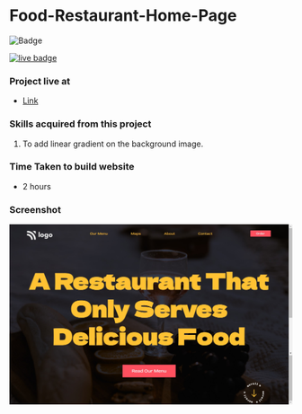 # Food-Restaurant-Home-Page

![Badge](https://img.shields.io/badge/Technologies-HTML%2FCSS-brightgreen)

[![live badge](https://img.shields.io/badge/Status-Live-green)](https://food-restaurant-home-page-website.netlify.app/)

### Project live at
- [Link](https://food-restaurant-home-page-website.netlify.app/)

### Skills acquired from this project
1. To add linear gradient on the background image.

### Time Taken to build website
- 2 hours

### Screenshot

![Screenshot](/2_screenshot.png)


